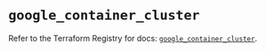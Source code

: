 # `google_container_cluster`

Refer to the Terraform Registry for docs: [`google_container_cluster`](https://registry.terraform.io/providers/hashicorp/google/6.12.0/docs/resources/container_cluster).
